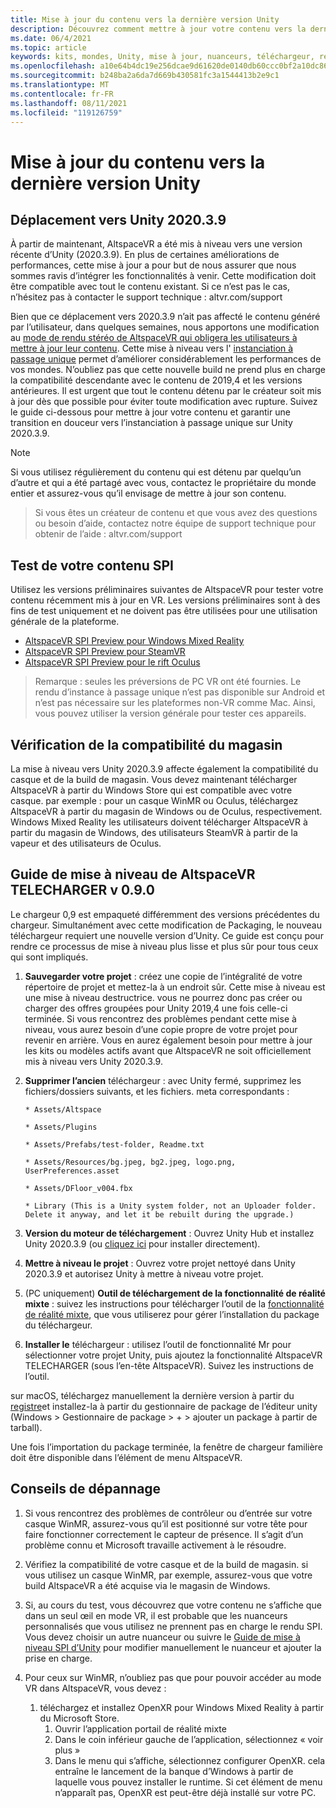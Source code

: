 ```yaml
---
title: Mise à jour du contenu vers la dernière version Unity
description: Découvrez comment mettre à jour votre contenu vers la dernière version d’Unity.
ms.date: 06/4/2021
ms.topic: article
keywords: kits, mondes, Unity, mise à jour, nuanceurs, téléchargeur, résolution des problèmes
ms.openlocfilehash: a10e64b4dc19e256dcae9d61620de0140db60ccc0bf2a10dc864313f139bbd10
ms.sourcegitcommit: b248ba2a6da7d669b430581fc3a1544413b2e9c1
ms.translationtype: MT
ms.contentlocale: fr-FR
ms.lasthandoff: 08/11/2021
ms.locfileid: "119126759"
---
```

# <a name="updating-content-to-the-latest-unity-version"></a>Mise à jour du contenu vers la dernière version Unity

## <a name="moving-to-unity-202039"></a>Déplacement vers Unity 2020.3.9

À partir de maintenant, AltspaceVR a été mis à niveau vers une version récente d’Unity (2020.3.9). En plus de certaines améliorations de performances, cette mise à jour a pour but de nous assurer que nous sommes ravis d’intégrer les fonctionnalités à venir. Cette modification doit être compatible avec tout le contenu existant. Si ce n’est pas le cas, n’hésitez pas à contacter le support technique : altvr.com/support

Bien que ce déplacement vers 2020.3.9 n’ait pas affecté le contenu généré par l’utilisateur, dans quelques semaines, nous apportons une modification au [mode de rendu stéréo de AltspaceVR qui obligera les utilisateurs à mettre à jour leur contenu]( https://docs.unity3d.com/Manual/SinglePassStereoRendering.html). Cette mise à niveau vers l' [instanciation à passage unique](https://docs.unity3d.com/Manual/SinglePassInstancing.html) permet d’améliorer considérablement les performances de vos mondes. N’oubliez pas que cette nouvelle build ne prend plus en charge la compatibilité descendante avec le contenu de 2019,4 et les versions antérieures. Il est urgent que tout le contenu détenu par le créateur soit mis à jour dès que possible pour éviter toute modification avec rupture. Suivez le guide ci-dessous pour mettre à jour votre contenu et garantir une transition en douceur vers l’instanciation à passage unique sur Unity 2020.3.9.

> [!NOTE]
> Si vous utilisez régulièrement du contenu qui est détenu par quelqu’un d’autre et qui a été partagé avec vous, contactez le propriétaire du monde entier et assurez-vous qu’il envisage de mettre à jour son contenu.

> Si vous êtes un créateur de contenu et que vous avez des questions ou besoin d’aide, contactez notre équipe de support technique pour obtenir de l’aide : altvr.com/support

## <a name="testing-your-spi-content"></a>Test de votre contenu SPI

Utilisez les versions préliminaires suivantes de AltspaceVR pour tester votre contenu récemment mis à jour en VR. Les versions préliminaires sont à des fins de test uniquement et ne doivent pas être utilisées pour une utilisation générale de la plateforme.

* [AltspaceVR SPI Preview pour Windows Mixed Reality](https://aka.ms/AvrSpiMr)
* [AltspaceVR SPI Preview pour SteamVR](https://aka.ms/AvrSpiSteam)
* [AltspaceVR SPI Preview pour le rift Oculus](https://aka.ms/AvrSpiRift)

> Remarque : seules les préversions de PC VR ont été fournies. Le rendu d’instance à passage unique n’est pas disponible sur Android et n’est pas nécessaire sur les plateformes non-VR comme Mac. Ainsi, vous pouvez utiliser la version générale pour tester ces appareils.


## <a name="storecompatibilitycheck"></a>Vérification de la compatibilité du magasin

La mise à niveau vers Unity 2020.3.9 affecte également la compatibilité du casque et de la build de magasin. Vous devez maintenant télécharger AltspaceVR à partir du Windows Store qui est compatible avec votre casque. par exemple : pour un casque WinMR ou Oculus, téléchargez AltspaceVR à partir du magasin de Windows ou de Oculus, respectivement. Windows Mixed Reality les utilisateurs doivent télécharger AltspaceVR à partir du magasin de Windows, des utilisateurs SteamVR à partir de la vapeur et des utilisateurs de Oculus.

## <a name="altspacevr-uploader-v090-upgrade-guide"></a>Guide de mise à niveau de AltspaceVR TELECHARGER v 0.9.0 

Le chargeur 0,9 est empaqueté différemment des versions précédentes du chargeur. Simultanément avec cette modification de Packaging, le nouveau téléchargeur requiert une nouvelle version d’Unity. Ce guide est conçu pour rendre ce processus de mise à niveau plus lisse et plus sûr pour tous ceux qui sont impliqués.

1. **Sauvegarder votre projet** : créez une copie de l’intégralité de votre répertoire de projet et mettez-la à un endroit sûr. Cette mise à niveau est une mise à niveau destructrice. vous ne pourrez donc pas créer ou charger des offres groupées pour Unity 2019,4 une fois celle-ci terminée. Si vous rencontrez des problèmes pendant cette mise à niveau, vous aurez besoin d’une copie propre de votre projet pour revenir en arrière. Vous en aurez également besoin pour mettre à jour les kits ou modèles actifs avant que AltspaceVR ne soit officiellement mis à niveau vers Unity 2020.3.9.

2. **Supprimer l’ancien** téléchargeur : avec Unity fermé, supprimez les fichiers/dossiers suivants, et les fichiers. meta correspondants :

    ```console
    * Assets/Altspace

    * Assets/Plugins

    * Assets/Prefabs/test-folder, Readme.txt

    * Assets/Resources/bg.jpeg, bg2.jpeg, logo.png, UserPreferences.asset

    * Assets/DFloor_v004.fbx

    * Library (This is a Unity system folder, not an Uploader folder. Delete it anyway, and let it be rebuilt during the upgrade.)
    ```

3. **Version du moteur de téléchargement** : Ouvrez Unity Hub et installez Unity 2020.3.9 (ou [cliquez ici](https://unity3d.com/ru/unity/whats-new/2020.3.9) pour installer directement).

4. **Mettre à niveau le projet** : Ouvrez votre projet nettoyé dans Unity 2020.3.9 et autorisez Unity à mettre à niveau votre projet.

5. (PC uniquement) **Outil de téléchargement de la fonctionnalité de réalité mixte** : suivez les instructions pour télécharger l’outil de la [fonctionnalité de réalité mixte](/windows/mixed-reality/develop/unity/welcome-to-mr-feature-tool), que vous utiliserez pour gérer l’installation du package du téléchargeur.

6. **Installer le** téléchargeur : utilisez l’outil de fonctionnalité Mr pour sélectionner votre projet Unity, puis ajoutez la fonctionnalité AltspaceVR TELECHARGER (sous l’en-tête AltspaceVR). Suivez les instructions de l’outil.

sur macOS, téléchargez manuellement la dernière version à partir du [registre](https://dev.azure.com/aipmr/MixedReality-Unity-Packages/_packaging?_a=package&feed=Unity-packages&package=com.microsoft.altspacevr_uploader&protocolType=Npm&version=0.9.0&view=versions)et installez-la à partir du gestionnaire de package de l’éditeur unity (Windows > Gestionnaire de package > + > ajouter un package à partir de tarball).

Une fois l’importation du package terminée, la fenêtre de chargeur familière doit être disponible dans l’élément de menu AltspaceVR.

## <a name="troubleshooting-tips"></a>Conseils de dépannage

1. Si vous rencontrez des problèmes de contrôleur ou d’entrée sur votre casque WinMR, assurez-vous qu’il est positionné sur votre tête pour faire fonctionner correctement le capteur de présence. Il s’agit d’un problème connu et Microsoft travaille activement à le résoudre.

2. Vérifiez la compatibilité de votre casque et de la build de magasin. si vous utilisez un casque WinMR, par exemple, assurez-vous que votre build AltspaceVR a été acquise via le magasin de Windows.

3. Si, au cours du test, vous découvrez que votre contenu ne s’affiche que dans un seul œil en mode VR, il est probable que les nuanceurs personnalisés que vous utilisez ne prennent pas en charge le rendu SPI. Vous devez choisir un autre nuanceur ou suivre le [Guide de mise à niveau SPI d’Unity](https://docs.unity3d.com/Manual/SinglePassInstancing.html) pour modifier manuellement le nuanceur et ajouter la prise en charge.

4. Pour ceux sur WinMR, n’oubliez pas que pour pouvoir accéder au mode VR dans AltspaceVR, vous devez : 
    1. téléchargez et installez OpenXR pour Windows Mixed Reality à partir du Microsoft Store.
        1. Ouvrir l’application portail de réalité mixte
        2. Dans le coin inférieur gauche de l’application, sélectionnez « voir plus »
        3. Dans le menu qui s’affiche, sélectionnez configurer OpenXR. cela entraîne le lancement de la banque d’Windows à partir de laquelle vous pouvez installer le runtime. Si cet élément de menu n’apparaît pas, OpenXR est peut-être déjà installé sur votre PC.